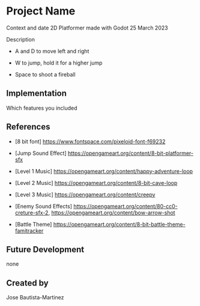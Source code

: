 # Project Name

Context and date
2D Platformer made with Godot
25 March 2023

Description

- A and D to move left and right

- W to jump, hold it for a higher jump

- Space to shoot a fireball

## Implementation
Which features you included

## References
- [8 bit font] https://www.fontspace.com/pixeloid-font-f69232

- [Jump Sound Effect] https://opengameart.org/content/8-bit-platformer-sfx

- [Level 1 Music] https://opengameart.org/content/happy-adventure-loop

- [Level 2 Music] https://opengameart.org/content/8-bit-cave-loop

- [Level 3 Music] https://opengameart.org/content/creepy

- [Enemy Sound Effects] https://opengameart.org/content/80-cc0-creture-sfx-2, https://opengameart.org/content/bow-arrow-shot

- [Battle Theme] https://opengameart.org/content/8-bit-battle-theme-famitracker

## Future Development
none

## Created by
Jose Bautista-Martinez
